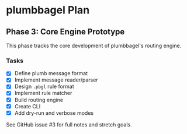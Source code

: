 # plumbbagel Plan

## Phase 3: Core Engine Prototype

This phase tracks the core development of plumbbagel's routing engine.

### Tasks
- [x] Define plumb message format
- [x] Implement message reader/parser
- [x] Design `.pbgl` rule format
- [x] Implement rule matcher
- [x] Build routing engine
- [x] Create CLI
- [x] Add dry-run and verbose modes

See GitHub issue #3 for full notes and stretch goals.
